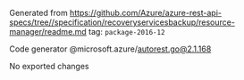 Generated from https://github.com/Azure/azure-rest-api-specs/tree//specification/recoveryservicesbackup/resource-manager/readme.md tag: `package-2016-12`

Code generator @microsoft.azure/autorest.go@2.1.168

No exported changes